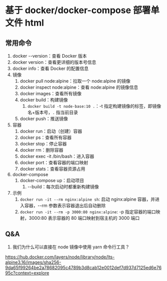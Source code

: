 # 基于 docker/docker-compose 部署单文件 html

## 常用命令

1.  docker --version：查看 Docker 版本
2.  docker version：查看更详细的版本号信息
3.  docker info：查看 Docker 的配置信息
4.  镜像
    1.  docker pull node:alpine：拉取一个 node:alpine 的镜像
    2.  docker inspect node:alpine：查看 node:alpine 的镜像信息
    3.  docker images：查看所有镜像
    4.  docker build：构建镜像
        1.  `docker build -t node-base:10 .`：-t 指定构建镜像的标签，即镜像名+版本号，`.` 指当前目录
    5.  docker push：推送镜像
5.  容器
    1.  docker run：启动（创建）容器
    2.  docker ps：查看所有容器
    3.  docker stop：停止容器
    4.  docker rm：删除容器
    5.  docker exec -it /bin/bash：进入容器
    6.  docker port：查看容器的端口映射
    7.  docker stats：查看容器资源占用
6.  docker-compose
    1.  docker-compose up：启动项目
        1.  --build：每次启动时都重新构建镜像
7.  示例
    1.  `docker run -it --rm nginx:alpine sh`: 启动 nginx:alpine 容器，并进入容器，--rm 参数表示容器退出后自动删除
    2.  `docker run -it --rm -p 3000:80 nginx:alpine`: -p 指定容器的端口映射，3000:80 表示容器的 80 端口映射到宿主机的 3000 端口

## Q&A

1. 我们为什么可以直接在 node 镜像中使用 yarn 命令行工具？

https://hub.docker.com/layers/node/library/node/lts-alpine3.16/images/sha256-9da65f99264be2a78682095c4789b3d8cab12e0012def7d937d7125ed6e7695c?context=explore
